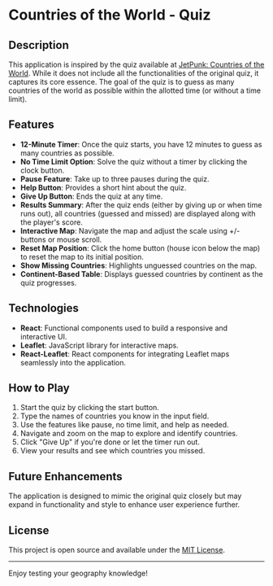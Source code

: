 # Countries of the World - Quiz

## Description
This application is inspired by the quiz available at [JetPunk: Countries of the World](https://www.jetpunk.com/quizzes/panstwa-swiata). While it does not include all the functionalities of the original quiz, it captures its core essence. The goal of the quiz is to guess as many countries of the world as possible within the allotted time (or without a time limit).

## Features
- **12-Minute Timer**: Once the quiz starts, you have 12 minutes to guess as many countries as possible.
- **No Time Limit Option**: Solve the quiz without a timer by clicking the clock button.
- **Pause Feature**: Take up to three pauses during the quiz.
- **Help Button**: Provides a short hint about the quiz.
- **Give Up Button**: Ends the quiz at any time.
- **Results Summary**: After the quiz ends (either by giving up or when time runs out), all countries (guessed and missed) are displayed along with the player's score.
- **Interactive Map**: Navigate the map and adjust the scale using +/- buttons or mouse scroll.
- **Reset Map Position**: Click the home button (house icon below the map) to reset the map to its initial position.
- **Show Missing Countries**: Highlights unguessed countries on the map.
- **Continent-Based Table**: Displays guessed countries by continent as the quiz progresses.

## Technologies
- **React**: Functional components used to build a responsive and interactive UI.
- **Leaflet**: JavaScript library for interactive maps.
- **React-Leaflet**: React components for integrating Leaflet maps seamlessly into the application.

## How to Play
1. Start the quiz by clicking the start button.
2. Type the names of countries you know in the input field.
3. Use the features like pause, no time limit, and help as needed.
4. Navigate and zoom on the map to explore and identify countries.
5. Click "Give Up" if you're done or let the timer run out.
6. View your results and see which countries you missed.

## Future Enhancements
The application is designed to mimic the original quiz closely but may expand in functionality and style to enhance user experience further.

## License
This project is open source and available under the [MIT License](LICENSE).

---

Enjoy testing your geography knowledge!

